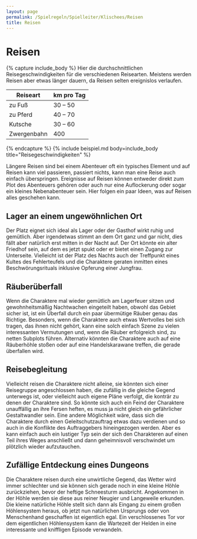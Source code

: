 ```yaml
---
layout: page
permalink: /Spielregeln/Spielleiter/Klischees/Reisen
title: Reisen
---
```


# Reisen

{% capture include_body %}
Hier die durchschnittlichen Reisegeschwindigkeiten für die verschiedenen Reisearten. Meistens werden Reisen aber etwas länger dauern, da Reisen selten ereignislos verlaufen.

<table>
<thead>
<tr><th>Reiseart</th><th>km pro Tag</th></tr>
</thead>
<tbody>
<tr><td>zu Fuß</td><td>30 &ndash; 50</td></tr>
<tr><td>zu Pferd</td><td>40 &ndash; 70</td></tr>
<tr><td>Kutsche</td><td>30 &ndash; 60</td></tr>
<tr><td>Zwergenbahn</td><td>400</td></tr>
</tbody>
</table>
{% endcapture %}
{% include beispiel.md body=include_body title="Reisegeschwindigkeiten" %}

Längere Reisen sind bei einem Abenteuer oft ein typisches Element und auf Reisen kann viel passieren, passiert nichts, kann man eine Reise auch einfach überspringen. Ereignisse auf Reisen können entweder direkt zum Plot des Abenteuers gehören oder auch nur eine Auflockerung oder sogar ein kleines Nebenabenteuer sein. Hier folgen ein paar Ideen, was auf Reisen alles geschehen kann.

## Lager an einem ungewöhnlichen Ort

Der Platz eignet sich ideal als Lager oder der Gasthof wirkt ruhig und gemütlich. Aber irgendetwas stimmt an dem Ort ganz und gar nicht, dies fällt aber natürlich erst mitten in der Nacht auf. Der Ort könnte ein alter Friedhof sein, auf dem es jetzt spukt oder er bietet einen Zugang zur Unterseite. Vielleicht ist der Platz des Nachts auch der Treffpunkt eines Kultes des Fehlerteufels und die Charaktere geraten inmitten eines Beschwörungsrituals inklusive Opferung einer Jungfrau.

## Räuberüberfall

Wenn die Charaktere mal wieder gemütlich am Lagerfeuer sitzen und gewohnheitsmäßig Nachtwachen eingeteilt haben, obwohl das Gebiet sicher ist, ist ein Überfall durch ein paar übermütige Räuber genau das Richtige. Besonders, wenn die Charaktere auch etwas Wertvolles bei sich tragen, das ihnen nicht gehört, kann eine solch einfach Szene zu vielen interessanten Vermutungen und, wenn die Räuber erfolgreich sind, zu netten Subplots führen. Alternativ könnten die Charaktere auch auf eine Räuberhöhle stoßen oder auf eine Handelskarawane treffen, die gerade überfallen wird.

## Reisebegleitung

Vielleicht reisen die Charaktere nicht alleine, sie könnten sich einer Reisegruppe angeschlossen haben, die zufällig in die gleiche Gegend unterwegs ist, oder vielleicht auch eigene Pläne verfolgt, die konträr zu denen der Charaktere sind. So könnte sich auch ein Feind der Charaktere unauffällig an ihre Fersen heften, es muss ja nicht gleich ein gefährlicher Gestaltwandler sein. Eine andere Möglichkeit wäre, dass sich die Charaktere durch einen Geleitschutzauftrag etwas dazu verdienen und so auch in die Konflikte des Auftraggebers hineingezogen werden. Aber es kann einfach auch ein lustiger Typ sein der sich den Charakteren auf einen Teil ihres Weges anschließt und dann geheimnisvoll verschwindet um plötzlich wieder aufzutauchen.

## Zufällige Entdeckung eines Dungeons

Die Charaktere reisen durch eine unwirtliche Gegend, das Wetter wird immer schlechter und sie können sich gerade noch in eine kleine Höhle zurückziehen, bevor der heftige Schneesturm ausbricht. Angekommen in der Höhle werden sie diese aus reiner Neugier und Langeweile erkunden. Die kleine natürliche Höhle stellt sich dann als Eingang zu einem großen Höhlensystem heraus, ob jetzt nun natürlichen Ursprungs oder von Menschenhand geschaffen ist eigentlich egal. Ein verschlossenes Tor vor dem eigentlichen Höhlensystem kann die Wartezeit der Helden in eine interessante und kniffligen Episode verwandeln.
